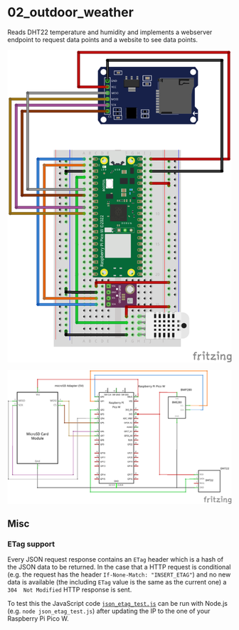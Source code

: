# 02_outdoor_weather

Reads DHT22 temperature and humidity and implements a webserver endpoint to request data points and a website to see data points.

![Visualization breadboard](./res/breadboard_02_outdoor_weather.png)

![Visualization schema](./res/schema_02_outdoor_weather.png)

## Misc

### ETag support

Every JSON request response contains an `ETag` header which is a hash of the JSON data to be returned.
In the case that a HTTP request is conditional (e.g. the request has the header `If-None-Match: "INSERT_ETAG"`) and no new data is available (the including `ETag` value is the same as the current one) a `304  Not Modified` HTTP response is sent.

To test this the JavaScript code [`json_etag_test.js`](./test/json_etag_test.js) can be run with Node.js (e.g. `node json_etag_test.js`) after updating the IP to the one of your Raspberry Pi Pico W.
